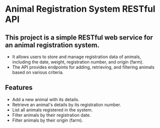 # Animal Registration System RESTful API
## This project is a simple RESTful web service for an animal registration system. 
- It allows users to store and manage registration data of animals, including the date, weight, registration number, and origin (farm). 
- The API provides endpoints for adding, retrieving, and filtering animals based on various criteria.

## Features
- Add a new animal with its details.
- Retrieve an animal's details by its registration number.
- List all animals registered in the system.
- Filter animals by their registration date.
- Filter animals by their origin (farm).
